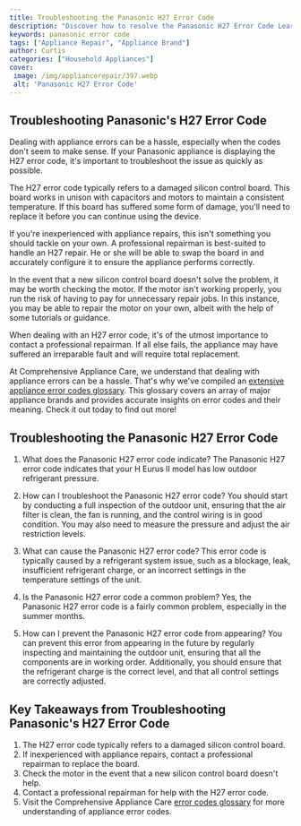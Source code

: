 ```yaml
---
title: Troubleshooting the Panasonic H27 Error Code
description: "Discover how to resolve the Panasonic H27 Error Code Learn what causes this error and how to quickly get your device working again"
keywords: panasonic error code
tags: ["Appliance Repair", "Appliance Brand"]
author: Curtis
categories: ["Household Appliances"]
cover: 
 image: /img/appliancerepair/397.webp
 alt: 'Panasonic H27 Error Code'
---
```

## Troubleshooting Panasonic's H27 Error Code

Dealing with appliance errors can be a hassle, especially when the codes don't seem to make sense. If your Panasonic appliance is displaying the H27 error code, it's important to troubleshoot the issue as quickly as possible.

The H27 error code typically refers to a damaged silicon control board. This board works in unison with capacitors and motors to maintain a consistent temperature. If this board has suffered some form of damage, you'll need to replace it before you can continue using the device.

If you're inexperienced with appliance repairs, this isn't something you should tackle on your own. A professional repairman is best-suited to handle an H27 repair. He or she will be able to swap the board in and accurately configure it to ensure the appliance performs correctly.

In the event that a new silicon control board doesn't solve the problem, it may be worth checking the motor. If the motor isn't working properly, you run the risk of having to pay for unnecessary repair jobs. In this instance, you may be able to repair the motor on your own, albeit with the help of some tutorials or guidance.

When dealing with an H27 error code, it's of the utmost importance to contact a professional repairman. If all else fails, the appliance may have suffered an irreparable fault and will require total replacement.

At Comprehensive Appliance Care, we understand that dealing with appliance errors can be a hassle. That's why we've compiled an [extensive appliance error codes glossary](./error-codes/). This glossary covers an array of major appliance brands and provides accurate insights on error codes and their meaning. Check it out today to find out more!

## Troubleshooting the Panasonic H27 Error Code

1. What does the Panasonic H27 error code indicate? 
The Panasonic H27 error code indicates that your H Eurus II model has low outdoor refrigerant pressure. 

2. How can I troubleshoot the Panasonic H27 error code? 
You should start by conducting a full inspection of the outdoor unit, ensuring that the air filter is clean, the fan is running, and the control wiring is in good condition. You may also need to measure the pressure and adjust the air restriction levels. 

3. What can cause the Panasonic H27 error code?
This error code is typically caused by a refrigerant system issue, such as a blockage, leak, insufficient refrigerant charge, or an incorrect settings in the temperature settings of the unit. 

4. Is the Panasonic H27 error code a common problem?
Yes, the Panasonic H27 error code is a fairly common problem, especially in the summer months. 

5. How can I prevent the Panasonic H27 error code from appearing?
You can prevent this error from appearing in the future by regularly inspecting and maintaining the outdoor unit, ensuring that all the components are in working order. Additionally, you should ensure that the refrigerant charge is the correct level, and that all control settings are correctly adjusted.

## Key Takeaways from Troubleshooting Panasonic's H27 Error Code 
1. The H27 error code typically refers to a damaged silicon control board.
2. If inexperienced with appliance repairs, contact a professional repairman to replace the board.
3. Check the motor in the event that a new silicon control board doesn't help.
4. Contact a professional repairman for help with the H27 error code.
5. Visit the Comprehensive Appliance Care [error codes glossary](./error-codes/) for more understanding of appliance error codes.
